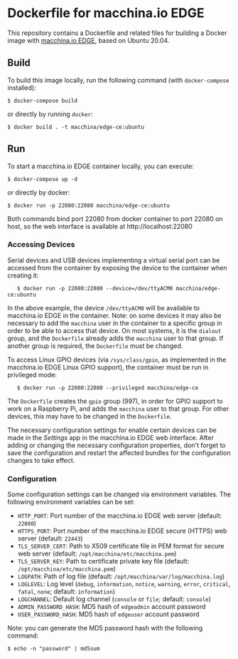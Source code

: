 # Dockerfile for macchina.io EDGE

This repository contains a Dockerfile and related files for building
a Docker image with [macchina.io EDGE](https://https://github.com/macchina-io/macchina.io),
based on Ubuntu 20.04.

## Build

To build this image locally, run the following command (with `docker-compose` installed):

```
$ docker-compose build
```

or directly by running `docker`:

```
$ docker build . -t macchina/edge-ce:ubuntu
```

## Run

To start a macchina.io EDGE container locally, you can execute:

    $ docker-compose up -d

or directly by docker:

    $ docker run -p 22080:22080 macchina/edge-ce:ubuntu

Both commands bind port 22080 from docker container to port 22080 on host, so the
web interface is available at http://localhost:22080

### Accessing Devices

Serial devices and USB devices implementing a virtual serial port can be accessed from
the container by exposing the device to the container when creating it:

```
   $ docker run -p 22080:22080 --device=/dev/ttyACM0 macchina/edge-ce:ubuntu
```

In the above example, the device `/dev/ttyACM0` will be available to macchina.io EDGE
in the container. Note: on some devices it may also be necessary to add the `macchina`
user in the container to a specific group in order to be able to access that device.
On most systems, it is the `dialout` group, and the `Dockerfile` already adds the `macchina`
user to that group. If another group is required, the `Dockerfile` must be changed.

To access Linux GPIO devices (via `/sys/class/gpio`, as implemented in the macchina.io EDGE
Linux GPIO support), the container must be run in privileged mode:

```
   $ docker run -p 22080:22080 --privileged macchina/edge-ce
```

The `Dockerfile` creates the `gpio` group (997), in order for GPIO support to work
on a Raspberry Pi, and adds the `macchina` user to that group. For other devices,
this may have to be changed in the `Dockerfile`.

The necessary configuration settings for enable certain devices can be made in the
*Settings* app in the macchina.io EDGE web interface. After adding or changing the
necessary configuration properties, don't forget to save the configuration and
restart the affected bundles for the configuration changes to take effect.

### Configuration

Some configuration settings can be changed via environment variables. The
following environment variables can be set:

  - `HTTP_PORT`: Port number of the macchina.io EDGE web server (default: `22080`)
  - `HTTPS_PORT`: Port number of the macchina.io EDGE secure (HTTPS) web server (default: `22443`)
  - `TLS_SERVER_CERT`: Path to X509 certificate file in PEM format for secure web server (default: `/opt/macchina/etc/macchina.pem`)
  - `TLS_SERVER_KEY`: Path to certificate private key file (default: `/opt/macchina/etc/macchina.pem`)
  - `LOGPATH`: Path of log file (default: `/opt/macchina/var/log/macchina.log`)
  - `LOGLEVEL`: Log level (`debug`, `information`, `notice`, `warning`, `error`, `critical`, `fatal`, `none`; default: `information`)
  - `LOGCHANNEL`: Default log channel (`console` or `file`; default: `console`)
  - `ADMIN_PASSWORD_HASH`: MD5 hash of `edgeadmin` account password
  - `USER_PASSWORD_HASH`: MD5 hash of `edgeuser` account password

Note: you can generate the MD5 password hash with the following command:

```
$ echo -n "password" | md5sum
```
